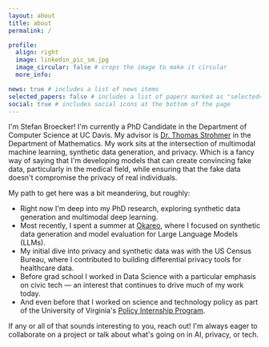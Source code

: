 ```yaml
---
layout: about
title: about
permalink: /

profile:
  align: right
  image: linkedin_pic_sm.jpg
  image_circular: false # crops the image to make it circular
  more_info:

news: true # includes a list of news items
selected_papers: false # includes a list of papers marked as "selected={true}"
social: true # includes social icons at the bottom of the page
---
```


I'm Stefan Broecker! I'm currently a PhD Candidate in the Department of Computer Science at UC Davis. My advisor is [Dr. Thomas Strohmer](https://www.math.ucdavis.edu/~strohmer/) in the Department of Mathematics. My work sits at the intersection of multimodal machine learning, synthetic data generation, and privacy. Which is a fancy way of saying that I'm developing models that can create convincing fake data, particularly in the medical field, while ensuring that the fake data doesn't compromise the privacy of real individuals.

My path to get here was a bit meandering, but roughly:

- Right now I'm deep into my PhD research, exploring synthetic data generation and multimodal deep learning.
- Most recently, I spent a summer at [Okareo](https://okareo.com/), where I focused on synthetic data generation and model evaluation for Large Language Models (LLMs).
- My initial dive into privacy and synthetic data was with the US Census Bureau, where I contributed to building differential privacy tools for healthcare data.
- Before grad school I worked in Data Science with a particular emphasis on civic tech — an interest that continues to drive much of my work today.
- And even before that I worked on science and technology policy as part of the University of Virginia's [Policy Internship Program](https://engineering.virginia.edu/offices-programs/policy-internship-program).

If any or all of that sounds interesting to you, reach out! I'm always eager to collaborate on a project or talk about what's going on in AI, privacy, or tech.